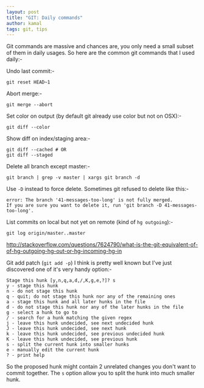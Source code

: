 ```yaml
---
layout: post
title: "GIT: Daily commands"
author: kamal
tags: git, tips
---
```


Git commands are massive and chances are, you only need a small subset of them in daily usages. So here are the common git commands that I used daily:-

Undo last commit:-

```
git reset HEAD~1
```

Abort merge:-

```
git merge --abort
```

Set color on output (by default git already use color but not on OSX):-

```
git diff --color
```

Show diff on index/staging area:-

```
git diff --cached # OR
git diff --staged
```

Delete all branch except master:-

```
git branch | grep -v master | xargs git branch -d
```

Use `-D` instead to force delete. Sometimes git refused to delete like this:-

```
error: The branch '41-messages-too-long' is not fully merged.
If you are sure you want to delete it, run 'git branch -D 41-messages-too-long'.
```

List commits on local but not yet on remote (kind of `hg outgoing`):-

```
git log origin/master..master
```
http://stackoverflow.com/questions/7624790/what-is-the-git-equivalent-of-of-hg-outgoing-hg-out-or-hg-incoming-hg-in

Git add patch (`git add -p`) I think is pretty well known but I've just discovered one of it's very handy option:-

```
Stage this hunk [y,n,q,a,d,/,K,g,e,?]? s
y - stage this hunk
n - do not stage this hunk
q - quit; do not stage this hunk nor any of the remaining ones
a - stage this hunk and all later hunks in the file
d - do not stage this hunk nor any of the later hunks in the file
g - select a hunk to go to
/ - search for a hunk matching the given regex
j - leave this hunk undecided, see next undecided hunk
J - leave this hunk undecided, see next hunk
k - leave this hunk undecided, see previous undecided hunk
K - leave this hunk undecided, see previous hunk
s - split the current hunk into smaller hunks
e - manually edit the current hunk
? - print help
```
So the proposed hunk might contain 2 unrelated changes you don't want to commit together. The `s` option allow you to split the hunk into much smaller hunk.
